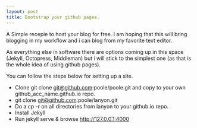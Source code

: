 ```yaml
---
layout: post
title: Bootstrap your github pages.
---
```


A Simple recepie to host your blog for free. I am hoping that this will bring blogging in my workflow and i can blog from my favorite text editor.

As everything else in software there are options coming up in this space (Jekyll, Octopress, Middleman) but i will stick to the simplest one (as that is the whole idea of using github pages).

You can follow the steps below for setting up a site.

* Clone git clone git@github.com:poole/poole.git and copy to your own github_acc_name.github.io repo.
* git clone git@github.com:poole/lanyon.git 
* Do a cp -r on all directories from lanyon to your github.io repo.
* Install Jekyll
* Run jekyll serve &amp; browse http://127.0.0.1:4000
